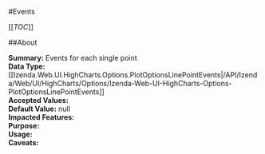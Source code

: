 #Events

[[_TOC_]]

##About

**Summary:**  Events for each single point   
**Data Type:** [[Izenda.Web.UI.HighCharts.Options.PlotOptionsLinePointEvents|/API/Izenda/Web/UI/HighCharts/Options/Izenda-Web-UI-HighCharts-Options-PlotOptionsLinePointEvents]]  
**Accepted Values:**   
**Default Value:** null  
**Impacted Features:**   
**Purpose:**   
**Usage:**   
**Caveats:**   

